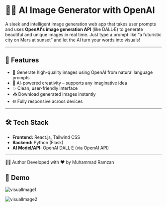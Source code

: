 # 🧠✨ AI Image Generator with OpenAI

A sleek and intelligent image generation web app that takes user prompts and uses **OpenAI's image generation API** (like DALL·E) to generate beautiful and unique images in real time. Just type a prompt like “a futuristic city on Mars at sunset” and let the AI turn your words into visuals!

---

## 📸 Features

- 🎨 Generate high-quality images using OpenAI from natural language prompts
- 🧠 AI-powered creativity – supports any imaginative idea
- ✨ Clean, user-friendly interface
- 📥 Download generated images instantly
- 🌐 Fully responsive across devices

---

## 🛠️ Tech Stack

- **Frontend:** React.js, Tailwind CSS
- **Backend:** Python (Flask)
- **AI Model/API:** OpenAI DALL·E (via OpenAI API)

---
👨‍💻 Author
Developed with ❤️ by Muhammad Ramzan

## 🚀 Demo


![visualImage1](https://github.com/user-attachments/assets/f8cd8fae-f024-4471-8c94-488871c2bc42)

![visualImage2](https://github.com/user-attachments/assets/7f96b6be-eb7c-4ff4-a4c9-26a2472697e2)
